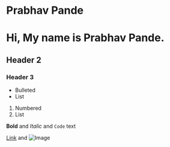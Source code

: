 # Prabhav Pande

# Hi, My name is Prabhav Pande. 
## Header 2
### Header 3

- Bulleted
- List

1. Numbered
2. List

**Bold** and _Italic_ and `Code` text

[Link](url) and ![Image](src)
